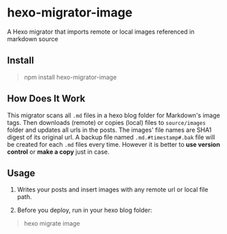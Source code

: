 hexo-migrator-image
===================

A Hexo migrator that imports remote or local images referenced in markdown source

## Install

> npm install hexo-migrator-image

## How Does It Work

This migrator scans all ```.md``` files in a hexo blog folder for Markdown's image tags.
Then downloads (remote) or copies (local) files to ```source/images``` folder and updates all urls in the posts.
The images' file names are SHA1 digest of its original url.
A backup file named ```.md.#timestamp#.bak``` file will be created for each ```.md``` files every time.
However it is better to **use version control** or **make a copy** just in case.

## Usage

1. Writes your posts and insert images with any remote url or local file path.

2. Before you deploy, run in your hexo blog folder:

> hexo migrate image

